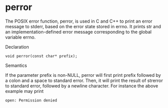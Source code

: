# perror

The POSIX error function, perror, is used in C and C++ to print 
an error message to stderr, based on the error state stored in errno.
It prints str and an implementation-defined error message corresponding 
to the global variable errno.

Declaration

    void perror(const char* prefix);
    
Semantics

If the parameter prefix is non-NULL, perror will first print prefix followed 
by a colon and a space to standard error. Then, it will print the result of 
strerror to standard error, followed by a newline character. For instance the 
above example may print

    open: Permission denied


